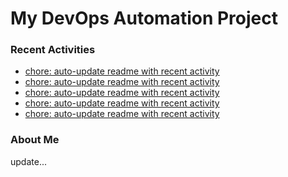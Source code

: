 # My DevOps Automation Project

### Recent Activities
<!-- activity:START -->
- [chore: auto-update readme with recent activity](https://github.com/kaigiii/mybowling-app/commit/efcec03c26809daeaa8d0c7e5963d10681e035bb)
- [chore: auto-update readme with recent activity](https://github.com/kaigiii/mybowling-app/commit/e7b6bbae41131c81252f0ca492f06a6f474841c3)
- [chore: auto-update readme with recent activity](https://github.com/kaigiii/mybowling-app/commit/ebb1b4b8cffd0e0e950970f48f1b5657d1cc4b94)
- [chore: auto-update readme with recent activity](https://github.com/kaigiii/mybowling-app/commit/22196fa985e4a2f5e738cd9aa0eda08bd11915e9)
- [chore: auto-update readme with recent activity](https://github.com/kaigiii/mybowling-app/commit/756008522677f206209f4c80cf8296a376a2c579)
<!-- activity:END -->

### About Me
<!-- MYLINKS:START -->
<!-- MYLINKS:END -->

update...
